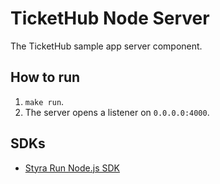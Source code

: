# TicketHub Node Server

The TicketHub sample app server component.

## How to run

1. `make run`.
2. The server opens a listener on `0.0.0.0:4000`.

## SDKs

* [Styra Run Node.js SDK](https://github.com/StyraInc/styra-run-sdk-node)
